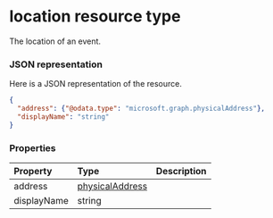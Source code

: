 # location resource type

The location of an event.

### JSON representation

Here is a JSON representation of the resource.

<!-- {
  "blockType": "resource",
  "optionalProperties": [

  ],
  "@odata.type": "microsoft.graph.location"
}-->

```json
{
  "address": {"@odata.type": "microsoft.graph.physicalAddress"},
  "displayName": "string"
}

```
### Properties
| Property	   | Type	|Description|
|:---------------|:--------|:----------|
|address|[physicalAddress](physicaladdress.md)||
|displayName|string||

<!-- uuid: 8fcb5dbc-d5aa-4681-8e31-b001d5168d79
2015-10-25 14:57:30 UTC -->
<!-- {
  "type": "#page.annotation",
  "description": "location resource",
  "keywords": "",
  "section": "documentation",
  "tocPath": ""
}-->